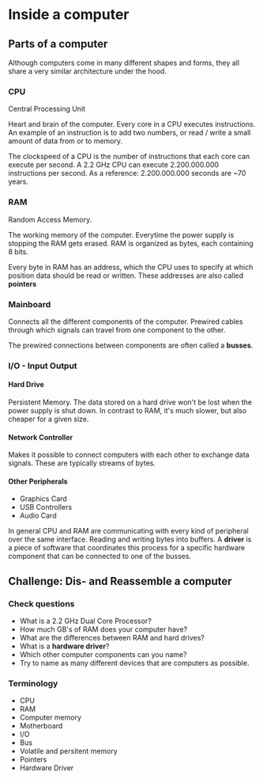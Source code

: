 # Inside a computer

## Parts of a computer

Although computers come in many different shapes and forms, they all share a
very similar architecture under the hood.

### CPU

Central Processing Unit

Heart and brain of the computer.
Every core in a CPU executes instructions.
An example of an instruction is to add two numbers, or read / write a small
amount of data from or to memory.

The clockspeed of a CPU is the number of instructions that each core can execute per
second.
A 2.2 GHz CPU can execute 2.200.000.000 instructions per second.
As a reference: 2.200.000.000 seconds are ~70 years.

### RAM

Random Access Memory.

The working memory of the computer.
Everytime the power supply is stopping the RAM gets erased.
RAM is organized as bytes, each containing 8 bits.

Every byte in RAM has an address, which the CPU uses to specify at which
position data should be read or written.
These addresses are also called **pointers**

### Mainboard

Connects all the different components of the computer.
Prewired cables through which signals can travel from one component to the
other.

The prewired connections between components are often called a **busses**.

### I/O - Input Output

#### Hard Drive

Persistent Memory. The data stored on a hard drive won't be lost when the power
supply is shut down. In contrast to RAM, it's much slower, but also cheaper for
a given size.

#### Network Controller

Makes it possible to connect computers with each other to exchange data signals.
These are typically streams of bytes.

#### Other Peripherals

- Graphics Card
- USB Controllers
- Audio Card

In general CPU and RAM are communicating with every kind of peripheral over the
same interface. Reading and writing bytes into buffers.
A **driver** is a piece of software that coordinates this process for a specific
hardware component that can be connected to one of the busses.

## Challenge: Dis- and Reassemble a computer

### Check questions

- What is a 2.2 GHz Dual Core Processor?
- How much GB's of RAM does your computer have?
- What are the differences between RAM and hard drives?
- What is a **hardware driver**?
- Which other computer components can you name?
- Try to name as many different devices that are computers as possible.

### Terminology

- CPU
- RAM
- Computer memory
- Motherboard
- I/O
- Bus
- Volatile and persitent memory
- Pointers
- Hardware Driver
